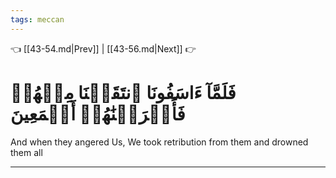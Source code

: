 ```yaml
---
tags: meccan
---
```


👈 [[43-54.md|Prev]] | [[43-56.md|Next]] 👉

# فَلَمَّآ ءَاسَفُونَا ٱنتَقَمۡنَا مِنۡهُمۡ فَأَغۡرَقۡنَٰهُمۡ أَجۡمَعِينَ

And when they angered Us, We took retribution from them and drowned them all

---

